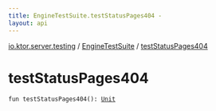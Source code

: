 ```yaml
---
title: EngineTestSuite.testStatusPages404 - 
layout: api
---
```


<div class='api-docs-breadcrumbs'><a href="../index.html">io.ktor.server.testing</a> / <a href="index.html">EngineTestSuite</a> / <a href="./test-status-pages404.html">testStatusPages404</a></div>

# testStatusPages404

<div class="signature"><code><span class="keyword">fun </span><span class="identifier">testStatusPages404</span><span class="symbol">(</span><span class="symbol">)</span><span class="symbol">: </span><a href="https://kotlinlang.org/api/latest/jvm/stdlib/kotlin/-unit/index.html"><span class="identifier">Unit</span></a></code></div>
